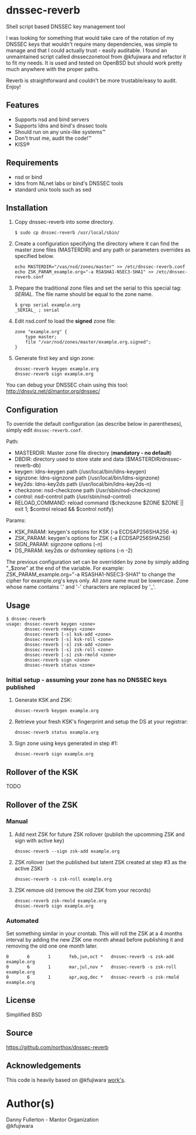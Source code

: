 # dnssec-reverb
Shell script based DNSSEC key management tool

I was looking for something that would take care of the rotation of my DNSSEC keys that wouldn't require many dependencies, was simple to manage and that I could actually trust - easily auditable. I found an unmaintained script called dnsseczonetool from @kfujiwara and refactor it to fit my needs. It is used and tested on OpenBSD but should work pretty much anywhere with the proper paths.

Reverb is straightforward and couldn't be more trustable/easy to audit. Enjoy!

## Features
* Supports nsd and bind servers
* Supports ldns and bind's dnssec tools
* Should run on any unix-like systems&trade;
* Don't trust me, audit the code!&trade;
* KISS&reg;

## Requirements
* nsd or bind
* ldns from NLnet labs or bind's DNSSEC tools
* standard unix tools such as sed

## Installation
1. Copy dnssec-reverb into some directory.

    `$ sudo cp dnssec-reverb /usr/local/sbin/`

2. Create a configuration specifying the directory where it can find the master zone files (MASTERDIR) and any path or parameters overrides as specified below.

    ```
    echo MASTERDIR="/vas/nsd/zones/master" >> /etc/dnssec-reverb.conf
    echo ZSK_PARAM_example.org="-a RSASHA1-NSEC3-SHA1" >> /etc/dnssec-reverb.conf
    ```

3. Prepare the traditional zone files and set the serial to this special tag: _SERIAL_. The file name should be equal to the zone name.

    ```
    $ grep serial example.org
    _SERIAL_ ; serial
    ```
    
4. Edit nsd.conf to load the **signed** zone file:

    ```
    zone "example.org" {
        type master;
        file "/var/nsd/zones/master/example.org.signed";
    }
    ```

5. Generate first key and sign zone:

    ```
    dnssec-reverb keygen example.org
    dnssec-reverb sign example.org
    ```
    
You can debug your DNSSEC chain using this tool: http://dnsviz.net/d/mantor.org/dnssec/

## Configuration
To override the default configuration (as describe below in parentheses), simply edit `dnssec-reverb.conf`.

Path:
* MASTERDIR: Master zone file directory (**mandatory - no default**)
* DBDIR: directory used to store state and data ($MASTERDIR/dnssec-reverb-db)
* keygen: ldns-keygen path (/usr/local/bin/ldns-keygen)
* signzone: ldns-signzone path (/usr/local/bin/ldns-signzone)
* key2ds: ldns-key2ds path (/usr/local/bin/ldns-key2ds-n)
* checkzone: nsd-checkzone path (/usr/sbin/nsd-checkzone)
* control: nsd-control path (/usr/sbin/nsd-control)
* RELOAD_COMMAND: reload command ($checkzone \$ZONE \$ZONE || exit 1; $control reload && $control notify)

Params:
* KSK_PARAM: keygen's options for KSK (-a ECDSAP256SHA256 -k)
* ZSK_PARAM: keygen's options for ZSK (-a ECDSAP256SHA256)
* SIGN_PARAM: signzone options (-n)
* DS_PARAM: key2ds or dsfromkey options (-n -2)

The previous configuration set can be overridden by zone by simply adding "\_$zone" at the end of the variable. For example: ZSK_PARAM_example.org="-a RSASHA1-NSEC3-SHA1" to change the cipher for example.org's keys only. All zone name must be lowercase. Zone whose name contains '.' and '-' characters are replaced by '_'.

## Usage
```
$ dnssec-reverb
usage: dnssec-reverb keygen <zone>
       dnssec-reverb rmkeys <zone>
       dnssec-reverb [-s] ksk-add <zone>
       dnssec-reverb [-s] ksk-roll <zone>
       dnssec-reverb [-s] zsk-add <zone>
       dnssec-reverb [-s] zsk-roll <zone>
       dnssec-reverb [-s] zsk-rmold <zone>
       dnssec-reverb sign <zone>
       dnssec-reverb status <zone>
```

### Initial setup - assuming your zone has no DNSSEC keys published
1. Generate KSK and ZSK:

    `dnssec-reverb keygen example.org`

2. Retrieve your fresh KSK's fingerprint and setup the DS at your registrar:

    `dnssec-reverb status example.org`  

3. Sign zone using keys generated in step #1:

    `dnssec-reverb sign example.org`

## Rollover of the KSK
TODO

## Rollover of the ZSK

### Manual
1. Add next ZSK for future ZSK rollover (publish the upcomming ZSK and sign with active key) 

    `dnssec-reverb --sign zsk-add example.org`

2. ZSK rollover (set the published but latent ZSK created at step #3 as the active ZSK) 

    `dnssec-reverb -s zsk-roll example.org`

3. ZSK remove old (remove the old ZSK from your records)

    `dnssec-reverb zsk-rmold example.org`  
    `dnssec-reverb sign example.org`

### Automated
Set something similar in your crontab. This will roll the ZSK at a 4 months interval by adding the new ZSK one month ahead before publishing it and removing the old one one month later.
```
0       6       1       feb,jun,oct *   dnssec-reverb -s zsk-add example.org
0       6       1       mar,jul,nov *   dnssec-reverb -s zsk-roll example.org
0       6       1       apr,aug,dec *   dnssec-reverb -s zsk-rmold example.org
```

## License
Simplified BSD

## Source
https://github.com/northox/dnssec-reverb

## Acknowledgements
This code is heavily based on @kfujiwara [work's](https://github.com/kfujiwara/dnsseczonetool).

# Author(s)
Danny Fullerton - Mantor Organization  
@kfujiwara
